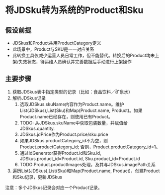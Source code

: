 # 将JDSku转为系统的Product和Sku

## 假设前提
- JDSkus和Product共用ProductCategory定义
- 此场景中，Product与SKU是一一对应关系
- 此转换工具仅减少运营人员日常工作，但不能替代。转换后的Product均未上架/失效状态，待运维人员确认并完善数据后手动进行上架操作

## 主要步骤
1. 获取JDSkus表中指定类型的记录（比如：食品饮料／矿泉水）
1. 解析JDSkus记录
   1. 选取JDSkus.skuName内容作为Product.name。维护List(JDSkus),List(Sku)和Map(Product.name, Product)。如果Product.name已经存在，则使用已有Product。
   2. TODO: 从JDSkus.skuName中获取包装数量，并赋值给JDSkus.quantity.
   3. JDSkus.jdPrice作为Product.price/sku.price
   4. 如果JDSkus.productCategory_id不为空，则Product.productCategory_id; 否则，Product.productCategory_id=1。
   5. 通过IdGenerator获得Product.id和Sku.id, JDSkus.product_id=Product.id, Sku.product_id=Product.id
   6. TODO:Product.productImages处理，及其与JDSkus.imagePath关系
2. 遍历List(JDSkus),List(Sku)和Map(Product.name, Product)，创建Product和Sku记录，更新JDSkus

注意：多个JDSkus记录会对应一个Product记录。